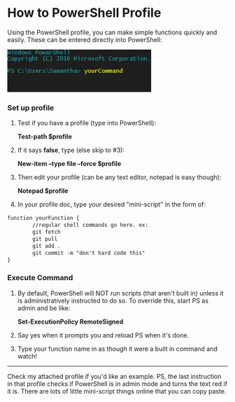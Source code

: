 # How to PowerShell Profile
Using the PowerShell profile, you can make simple functions quickly and easily. These can be entered directly into PowerShell:

![command](psFunction.PNG)

### Set up profile
1. Test if you have a profile (type into PowerShell):

    **Test-path $profile**
2. If it says **false**, type (else skip to #3):

    **New-item –type file –force $profile**
3. Then edit your profile (can be any text editor, notepad is easy though):

    **Notepad $profile**
4. In your profile doc, type your desired "mini-script" in the form of:

```
function yourFunction {
        //regular shell commands go here. ex:
        git fetch
        git pull
        git add .
        git commit -m "don't hard code this"
}
```

### Execute Command
1. By default, PowerShell will NOT run scripts (that aren't built in) unless it is administratively instructed to do so. To override this, start PS as admin and be like:

    **Set-ExecutionPolicy RemoteSigned**
2. Say yes when it prompts you and reload PS when it's done.
3. Type your function name in as though it were a built in command and watch!
---
Check my attached profile if you'd like an example. PS, the last instruction in that profile checks if PowerShell is in admin mode and turns the text red if it is. There are lots of little mini-script things online that you can copy paste.
